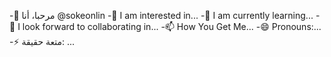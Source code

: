 -👋 مرحبا، أنا @sokeonlin
-👀 I am interested in...
-🌱 I am currently learning...
-💞️ I look forward to collaborating in...
-📫 How You Get Me...
-😄 Pronouns:...
-⚡ متعة حقيقة: ...

<!---
Sokeonlin / Sokeonlin هو مستودع ✨ خاص ✨ لأنه " ؛ReadMe.md" ؛ (هذا الملف) يظهر على ملف تعريف GitHub الخاص بك.
يمكنك النقر فوق رابط المعاينة لإلقاء نظرة على التغييرات الخاصة بك.
-->
